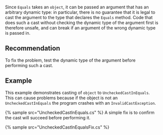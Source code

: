 Since `Equals` takes an `object`, it can be passed an argument that has an arbitrary dynamic type: in particular, there is no guarantee that it is legal to cast the argument to the type that declares the `Equals` method. Code that does such a cast without checking the dynamic type of the argument first is therefore unsafe, and can break if an argument of the wrong dynamic type is passed in.


## Recommendation
To fix the problem, test the dynamic type of the argument before performing such a cast.


## Example
This example demonstrates casting of `object` to `UncheckedCastInEquals`. This can cause problems because if the object is not an `UncheckedCastInEquals` the program crashes with an `InvalidCastException`.

{% sample src="UncheckedCastInEquals.cs" %}
A simple fix is to confirm the cast will succeed before performing it.

{% sample src="UncheckedCastInEqualsFix.cs" %}
